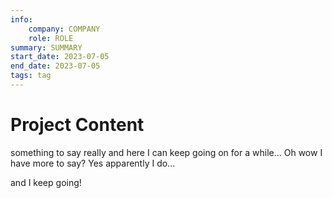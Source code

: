 ```yaml
---
info:
    company: COMPANY
    role: ROLE
summary: SUMMARY
start_date: 2023-07-05
end_date: 2023-07-05
tags: tag
---
```


# Project Content

something to say really and here I can keep going on for a while...
Oh wow I have more to say? Yes apparently I do...

and I keep going!